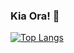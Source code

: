 ### Kia Ora! 👋
[![Top Langs](https://github-readme-stats.vercel.app/api/top-langs/?username=TobyCK)](https://github.com/TobyCK/github-readme-stats)
